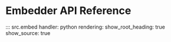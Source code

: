 # Embedder API Reference

::: src.embed
    handler: python
    rendering:
      show_root_heading: true
      show_source: true